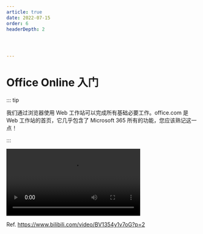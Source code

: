 ```yaml
---
article: true
date: 2022-07-15
order: 6
headerDepth: 2




---
```


# Office Online 入门

::: tip

我们通过浏览器使用 Web 工作站可以完成所有基础必要工作。office.com 是 Web 工作站的首页，它几乎包含了 Microsoft 365 所有的功能，您应该熟记这一点！

:::

<video autoplay="" controls="" width="350" src="https://static-file.zxg.red/2022/07/16/7092376195ffa.mp4"></video>

Ref. https://www.bilibili.com/video/BV1354y1v7oG?p=2
